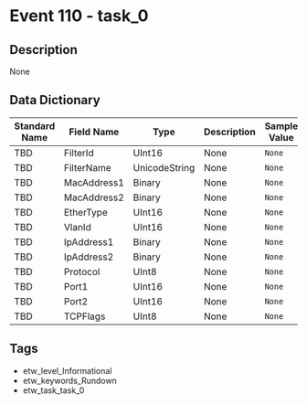 # Event 110 - task_0

## Description
None

## Data Dictionary
|Standard Name|Field Name|Type|Description|Sample Value|
|---|---|---|---|---|
|TBD|FilterId|UInt16|None|`None`|
|TBD|FilterName|UnicodeString|None|`None`|
|TBD|MacAddress1|Binary|None|`None`|
|TBD|MacAddress2|Binary|None|`None`|
|TBD|EtherType|UInt16|None|`None`|
|TBD|VlanId|UInt16|None|`None`|
|TBD|IpAddress1|Binary|None|`None`|
|TBD|IpAddress2|Binary|None|`None`|
|TBD|Protocol|UInt8|None|`None`|
|TBD|Port1|UInt16|None|`None`|
|TBD|Port2|UInt16|None|`None`|
|TBD|TCPFlags|UInt8|None|`None`|

## Tags
* etw_level_Informational
* etw_keywords_Rundown
* etw_task_task_0
